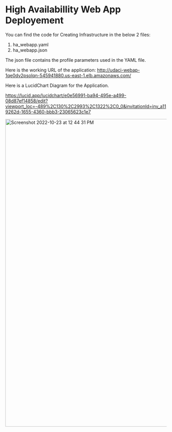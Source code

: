 # High Availabillity Web App Deployement

You can find the code for Creating Infrastructure in the below 2 files:

1. ha_webapp.yaml
2. ha_webapp.json

The json file contains the profile parameters used in the YAML file.

Here is the working URL of the application:
http://udaci-webap-1qe0dv2psolqn-545941880.us-east-1.elb.amazonaws.com/

Here is a LucidChart Diagram for the Application.

https://lucid.app/lucidchart/e0e56991-ba94-495e-a499-08d87ef14858/edit?viewport_loc=-489%2C130%2C2993%2C1322%2C0_0&invitationId=inv_a119262d-1655-4360-bbb3-23065623c1e7

<img width="957" alt="Screenshot 2022-10-23 at 12 44 31 PM" src="https://user-images.githubusercontent.com/53250961/197379224-bca04c44-dc99-415e-9566-1c30fc33e02f.png">
